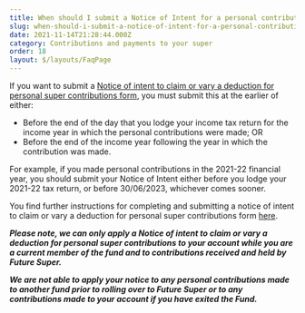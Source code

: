 ```yaml
---
title: When should I submit a Notice of Intent for a personal contribution?
slug: when-should-i-submit-a-notice-of-intent-for-a-personal-contribution
date: 2021-11-14T21:28:44.000Z
category: Contributions and payments to your super
order: 18
layout: $/layouts/FaqPage
---
```

If you want to submit a [Notice of intent to claim or vary a deduction for personal super contributions form](http://www.ato.gov.au/uploadedFiles/Content/SPR/downloads/n71121-11-2014_js33406_w.pdf), you must submit this at the earlier of either: 

* Before the end of the day that you lodge your income tax return for the income year in which the personal contributions were made; OR
* Before the end of the income year following the year in which the contribution was made.

For example, if you made personal contributions in the 2021-22 financial year, you should submit your Notice of Intent either before you lodge your 2021-22 tax return, or before 30/06/2023, whichever comes sooner. 

You find further instructions for completing and submitting a notice of intent to claim or vary a deduction for personal super contributions form [here](https://www.ato.gov.au/Individuals/Super/In-detail/Growing-your-super/Claiming-deductions-for-personal-super-contributions/?page=2#When_to_give_your_notice_of_intent).

***Please note, we can only apply a Notice of intent to claim or vary a deduction for personal super contributions to your account while you are a current member of the fund and to contributions received and held by Future Super.***

***We are not able to apply your notice to any personal contributions made to another fund prior to rolling over to Future Super or to any contributions made to your account if you have exited the Fund.***